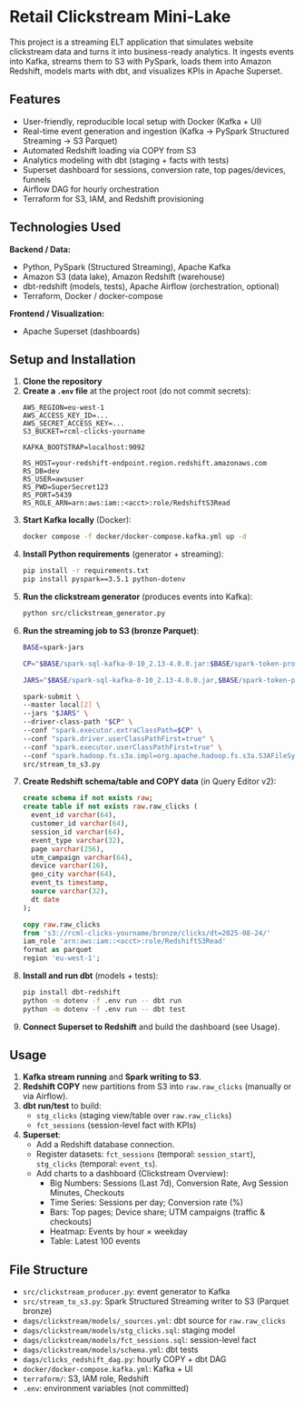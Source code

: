 # Retail Clickstream Mini-Lake

This project is a streaming ELT application that simulates website clickstream data and turns it into business-ready analytics. It ingests events into Kafka, streams them to S3 with PySpark, loads them into Amazon Redshift, models marts with dbt, and visualizes KPIs in Apache Superset.

## Features
- User-friendly, reproducible local setup with Docker (Kafka + UI)
- Real-time event generation and ingestion (Kafka → PySpark Structured Streaming → S3 Parquet)
- Automated Redshift loading via COPY from S3
- Analytics modeling with dbt (staging + facts with tests)
- Superset dashboard for sessions, conversion rate, top pages/devices, funnels
- Airflow DAG for hourly orchestration
- Terraform for S3, IAM, and Redshift provisioning

## Technologies Used
**Backend / Data:**
- Python, PySpark (Structured Streaming), Apache Kafka
- Amazon S3 (data lake), Amazon Redshift (warehouse)
- dbt-redshift (models, tests), Apache Airflow (orchestration, optional)
- Terraform, Docker / docker-compose

**Frontend / Visualization:**
- Apache Superset (dashboards)

## Setup and Installation
1. **Clone the repository**
2. **Create a `.env` file** at the project root (do not commit secrets):
   ```env
   AWS_REGION=eu-west-1
   AWS_ACCESS_KEY_ID=...
   AWS_SECRET_ACCESS_KEY=...
   S3_BUCKET=rcml-clicks-yourname

   KAFKA_BOOTSTRAP=localhost:9092

   RS_HOST=your-redshift-endpoint.region.redshift.amazonaws.com
   RS_DB=dev
   RS_USER=awsuser
   RS_PWD=SuperSecret123
   RS_PORT=5439
   RS_ROLE_ARN=arn:aws:iam::<acct>:role/RedshiftS3Read
   ```
3. **Start Kafka locally** (Docker):
   ```bash
   docker compose -f docker/docker-compose.kafka.yml up -d
   ```
4. **Install Python requirements** (generator + streaming):
   ```bash
   pip install -r requirements.txt  
   pip install pyspark==3.5.1 python-dotenv
   ```
5. **Run the clickstream generator** (produces events into Kafka):
   ```bash
   python src/clickstream_generator.py
   ```
6. **Run the streaming job to S3 (bronze Parquet)**:
   ```bash
   BASE=spark-jars

   CP="$BASE/spark-sql-kafka-0-10_2.13-4.0.0.jar:$BASE/spark-token-provider-kafka-0-10_2.13-4.0.0.jar:$BASE/kafka-clients-3.7.0.jar:$BASE/lz4-java-1.8.0.jar:$BASE/snappy-java-1.1.10.5.jar:$BASE/hadoop-aws-3.3.6.jar:$BASE/aws-java-sdk-bundle-1.12.367.jar:$BASE/commons-pool2-2.12.0.jar"

   JARS="$BASE/spark-sql-kafka-0-10_2.13-4.0.0.jar,$BASE/spark-token-provider-kafka-0-10_2.13-4.0.0.jar,$BASE/kafka-clients-3.7.0.jar,$BASE/lz4-java-1.8.0.jar,$BASE/snappy-java-1.1.10.5.jar,$BASE/hadoop-aws-3.3.6.jar,$BASE/aws-java-sdk-bundle-1.12.367.jar,$BASE/commons-pool2-2.12.0.jar"

   spark-submit \
   --master local[2] \
   --jars "$JARS" \
   --driver-class-path "$CP" \
   --conf "spark.executor.extraClassPath=$CP" \
   --conf "spark.driver.userClassPathFirst=true" \
   --conf "spark.executor.userClassPathFirst=true" \
   --conf "spark.hadoop.fs.s3a.impl=org.apache.hadoop.fs.s3a.S3AFileSystem" \
   src/stream_to_s3.py
   ```
7. **Create Redshift schema/table and COPY data** (in Query Editor v2):
   ```sql
   create schema if not exists raw;
   create table if not exists raw.raw_clicks (
     event_id varchar(64),
     customer_id varchar(64),
     session_id varchar(64),
     event_type varchar(32),
     page varchar(256),
     utm_campaign varchar(64),
     device varchar(16),
     geo_city varchar(64),
     event_ts timestamp,
     source varchar(32),
     dt date
   );

   copy raw.raw_clicks
   from 's3://rcml-clicks-yourname/bronze/clicks/dt=2025-08-24/'
   iam_role 'arn:aws:iam::<acct>:role/RedshiftS3Read'
   format as parquet
   region 'eu-west-1';
   ```
8. **Install and run dbt** (models + tests):
   ```bash
   pip install dbt-redshift
   python -m dotenv -f .env run -- dbt run
   python -m dotenv -f .env run -- dbt test
   ```
9. **Connect Superset to Redshift** and build the dashboard (see Usage).

## Usage
1. **Kafka stream running** and **Spark writing to S3**.
2. **Redshift COPY** new partitions from S3 into `raw.raw_clicks` (manually or via Airflow).
3. **dbt run/test** to build:
   - `stg_clicks` (staging view/table over `raw.raw_clicks`)
   - `fct_sessions` (session-level fact with KPIs)
4. **Superset**:
   - Add a Redshift database connection.
   - Register datasets: `fct_sessions` (temporal: `session_start`), `stg_clicks` (temporal: `event_ts`).
   - Add charts to a dashboard (Clickstream Overview):
     - Big Numbers: Sessions (Last 7d), Conversion Rate, Avg Session Minutes, Checkouts
     - Time Series: Sessions per day; Conversion rate (%)
     - Bars: Top pages; Device share; UTM campaigns (traffic & checkouts)
     - Heatmap: Events by hour × weekday
     - Table: Latest 100 events

## File Structure
- `src/clickstream_producer.py`: event generator to Kafka
- `src/stream_to_s3.py`: Spark Structured Streaming writer to S3 (Parquet bronze)
- `dags/clickstream/models/_sources.yml`: dbt source for `raw.raw_clicks`
- `dags/clickstream/models/stg_clicks.sql`: staging model
- `dags/clickstream/models/fct_sessions.sql`: session-level fact
- `dags/clickstream/models/schema.yml`: dbt tests
- `dags/clicks_redshift_dag.py`:  hourly COPY + dbt DAG
- `docker/docker-compose.kafka.yml`: Kafka + UI
- `terraform/`: S3, IAM role, Redshift
- `.env`: environment variables (not committed)



